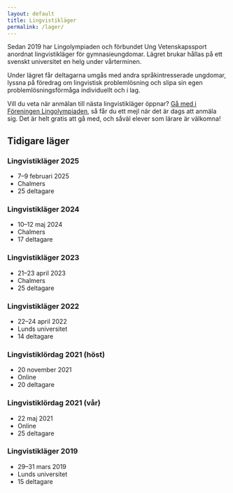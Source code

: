 ```yaml
---
layout: default
title: Lingvistikläger
permalink: /lager/
---
```


Sedan 2019 har Lingolympiaden och förbundet Ung Vetenskapssport anordnat lingvistikläger för gymnasieungdomar. Lägret brukar hållas på ett svenskt universitet en helg under vårterminen.

Under lägret får deltagarna umgås med andra språkintresserade ungdomar, lyssna på föredrag om lingvistisk problemlösning och slipa sin egen problemlösningsförmåga individuellt och i lag.

Vill du veta när anmälan till nästa lingvistikläger öppnar? [Gå med i Föreningen Lingolympiaden](https://ebas.ungvetenskapssport.se/blimedlem/lingolympiaden), så får du ett mejl när det är dags att anmäla sig. Det är helt gratis att gå med, och såväl elever som lärare är välkomna!

## Tidigare läger

### Lingvistikläger 2025
- 7–9 februari 2025
- Chalmers
- 25 deltagare

### Lingvistikläger 2024
- 10–12 maj 2024
- Chalmers
- 17 deltagare

### Lingvistikläger 2023
- 21–23 april 2023
- Chalmers
- 25 deltagare

### Lingvistikläger 2022
- 22–24 april 2022
- Lunds universitet
- 14 deltagare

### Lingvistiklördag 2021 (höst)
- 20 november 2021
- Online
- 20 deltagare

### Lingvistiklördag 2021 (vår)
- 22 maj 2021
- Online
- 25 deltagare

### Lingvistikläger 2019
- 29–31 mars 2019
- Lunds universitet
- 15 deltagare
